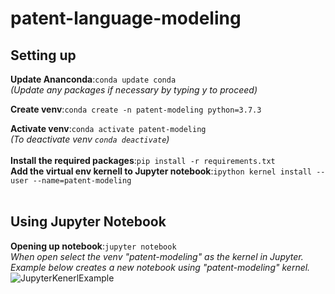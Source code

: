 # patent-language-modeling

## Setting up</br>
**Update Ananconda**:`conda update conda` </br>
*(Update any packages if necessary by typing y to proceed)*</br>

**Create venv**:`conda create -n patent-modeling python=3.7.3` 

**Activate venv**:`conda activate patent-modeling` </br>
*(To deactivate venv `conda deactivate`)* </br> </br>
**Install the required packages**:`pip install -r requirements.txt`</br>
**Add the virtual env kernell to Jupyter notebook**:`ipython kernel install --user --name=patent-modeling`</br></br>

## Using Jupyter Notebook

**Opening up notebook**:`jupyter notebook`</br>
*When open select the venv  "patent-modeling" as the kernel in Jupyter. Example below creates a new notebook using "patent-modeling" kernel.*
![JupyterKenerlExample](https://i.imgur.com/pBVcUme.png)
